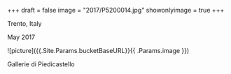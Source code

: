 +++
draft = false
image = "2017/P5200014.jpg"
showonlyimage = true
+++

Trento, Italy

May 2017
<!--more-->
![picture]({{.Site.Params.bucketBaseURL}}{{ .Params.image }})

Gallerie di Piedicastello
